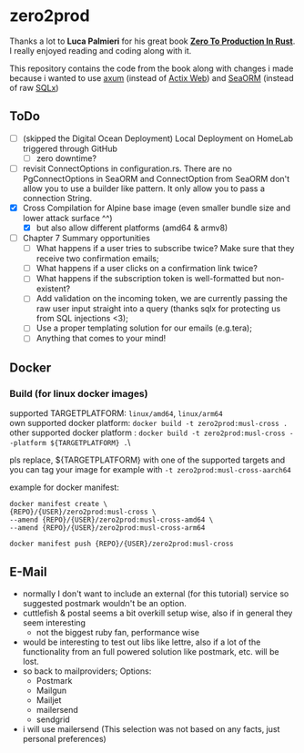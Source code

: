 # zero2prod

Thanks a lot to **Luca Palmieri** for his great book [**Zero To Production In Rust**](https://www.zero2prod.com/index.html). I really enjoyed reading and coding along with it.

This repository contains the code from the book along with changes i made because i wanted to use [axum](https://docs.rs/axum/latest/axum/) (instead of [Actix Web](https://actix.rs)) and [SeaORM](https://www.sea-ql.org/SeaORM/) (instead of raw [SQLx](https://github.com/launchbadge/sqlx))

## ToDo
- [ ] (skipped the Digital Ocean Deployment) Local Deployment on HomeLab triggered through GitHub
    - [ ] zero downtime?
- [ ] revisit ConnectOptions in configuration.rs. There are no PgConnectOptions in SeaORM and ConnectOption from SeaORM don't allow you to use a builder like pattern. It only allow you to pass a connection String.
- [x] Cross Compilation for Alpine base image (even smaller bundle size and lower attack surface ^^)
    - [x] but also allow different platforms (amd64 & armv8)
- [ ] Chapter 7 Summary opportunities
    - [ ] What happens if a user tries to subscribe twice? Make sure that they receive two confirmation emails;
    - [ ] What happens if a user clicks on a confirmation link twice?
    - [ ] What happens if the subscription token is well-formatted but non-existent?
    - [ ] Add validation on the incoming token, we are currently passing the raw user input straight into a query (thanks sqlx for protecting us from SQL injections <3);
    - [ ] Use a proper templating solution for our emails (e.g.tera);
    - [ ] Anything that comes to your mind!

## Docker

### Build (for linux docker images)
supported TARGETPLATFORM: `linux/amd64`, `linux/arm64` \
own supported docker platform: `docker build -t zero2prod:musl-cross .`\
other supported docker platform : `docker build -t zero2prod:musl-cross --platform ${TARGETPLATFORM} .`\

pls replace, ${TARGETPLATFORM} with one of the supported targets and you can tag your image for example with `-t zero2prod:musl-cross-aarch64`

example for docker manifest:
```
docker manifest create \
{REPO}/{USER}/zero2prod:musl-cross \
--amend {REPO}/{USER}/zero2prod:musl-cross-amd64 \
--amend {REPO}/{USER}/zero2prod:musl-cross-arm64

docker manifest push {REPO}/{USER}/zero2prod:musl-cross
```

## E-Mail
- normally I don't want to include an external (for this tutorial) service so suggested postmark wouldn't be an option.
- cuttlefish & postal seems a bit overkill setup wise, also if in general they seem interesting
    - not the biggest ruby fan, performance wise
- would be interesting to test out libs like lettre, also if a lot of the functionality from an full powered solution like postmark, etc. will be lost.
- so back to mailproviders; Options:
    - Postmark
    - Mailgun
    - Mailjet
    - mailersend
    - sendgrid
- i will use mailersend (This selection was not based on any facts, just personal preferences)